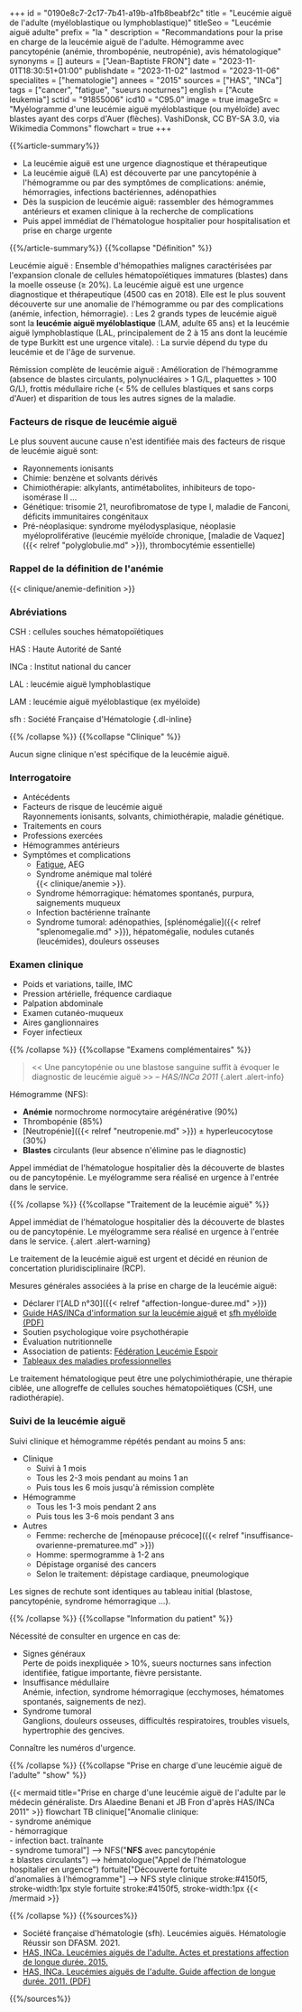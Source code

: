 +++
id = "0190e8c7-2c17-7b41-a19b-a1fb8beabf2c"
title = "Leucémie aiguë de l'adulte (myéloblastique ou lymphoblastique)"
titleSeo = "Leucémie aiguë adulte"
prefix = "la "
description = "Recommandations pour la prise en charge de la leucémie aiguë de l'adulte. Hémogramme avec pancytopénie (anémie, thrombopénie, neutropénie), avis hématologique"
synonyms = []
auteurs = ["Jean-Baptiste FRON"]
date = "2023-11-01T18:30:51+01:00"
publishdate = "2023-11-02"
lastmod = "2023-11-06"
specialites = ["hematologie"]
annees = "2015"
sources = ["HAS", "INCa"]
tags = ["cancer", "fatigue", "sueurs nocturnes"]
english = ["Acute leukemia"]
sctid = "91855006"
icd10 = "C95.0"
image = true
imageSrc = "Myélogramme d'une leucémie aiguë myéloblastique (ou myéloïde) avec blastes ayant des corps d'Auer (flèches). VashiDonsk, CC BY-SA 3.0, via Wikimedia Commons"
flowchart = true
+++

{{%article-summary%}}

- La leucémie aiguë est une urgence diagnostique et thérapeutique
- La leucémie aiguë (LA) est découverte par une pancytopénie à l'hémogramme ou par des symptômes de complications: anémie, hémorragies, infections bactériennes, adénopathies
- Dès la suspicion de leucémie aiguë: rassembler des hémogrammes antérieurs et examen clinique à la recherche de complications
- Puis appel immédiat de l'hématologue hospitalier pour hospitalisation et prise en charge urgente

{{%/article-summary%}}
{{%collapse "Définition" %}}

Leucémie aiguë
: Ensemble d'hémopathies malignes caractérisées par l'expansion clonale de cellules hématopoïétiques immatures (blastes) dans la moelle osseuse (≥ 20%). La leucémie aiguë est une urgence diagnostique et thérapeutique (4500 cas en 2018). Elle est le plus souvent découverte sur une anomalie de l'hémogramme ou par des complications (anémie, infection, hémorragie).
: Les 2 grands types de leucémie aiguë sont la **leucémie aiguë myéloblastique** (LAM, adulte 65 ans) et la leucémie aiguë lymphoblastique (LAL, principalement de 2 à 15 ans dont la leucémie de type Burkitt est une urgence vitale).
: La survie dépend du type du leucémie et de l'âge de survenue.

Rémission complète de leucémie aiguë
: Amélioration de l'hémogramme (absence de blastes circulants, polynucléaires > 1 G/L, plaquettes > 100 G/L), frottis médullaire riche (< 5% de cellules blastiques et sans corps d'Auer) et disparition de tous les autres signes de la maladie.

### Facteurs de risque de leucémie aiguë

Le plus souvent aucune cause n'est identifiée mais des facteurs de risque de leucémie aiguë sont:

- Rayonnements ionisants
- Chimie: benzène et solvants dérivés
- Chimiothérapie: alkylants, antimétabolites, inhibiteurs de topo-isomérase II ...
- Génétique: trisomie 21, neurofibromatose de type I, maladie de Fanconi, déficits immunitaires congénitaux
- Pré-néoplasique: syndrome myélodysplasique, néoplasie myéloproliférative (leucémie myéloïde chronique, [maladie de Vaquez]({{< relref "polyglobulie.md" >}}), thrombocytémie essentielle)

### Rappel de la définition de l'anémie

{{< clinique/anemie-definition >}}

### Abréviations

CSH
: cellules souches hématopoïétiques

HAS
: Haute Autorité de Santé

INCa
: Institut national du cancer

LAL
: leucémie aiguë lymphoblastique

LAM
: leucémie aiguë myéloblastique (ex myéloïde)

sfh
: Société Française d'Hématologie
{.dl-inline}

{{% /collapse %}}
{{%collapse "Clinique" %}}

Aucun signe clinique n'est spécifique de la leucémie aiguë.

### Interrogatoire

- Antécédents
- Facteurs de risque de leucémie aiguë  
  Rayonnements ionisants, solvants, chimiothérapie, maladie génétique.
- Traitements en cours
- Professions exercées
- Hémogrammes antérieurs
- Symptômes et complications
  - [Fatigue](/tags/fatigue/), AEG
  - Syndrome anémique mal toléré  
    {{< clinique/anemie >}}.
  - Syndrome hémorragique: hématomes spontanés, purpura, saignements muqueux
  - Infection bactérienne traînante
  - Syndrome tumoral: adénopathies, [splénomégalie]({{< relref "splenomegalie.md" >}}), hépatomégalie, nodules cutanés (leucémides), douleurs osseuses

### Examen clinique

- Poids et variations, taille, IMC
- Pression artérielle, fréquence cardiaque
- Palpation abdominale
- Examen cutanéo-muqueux
- Aires ganglionnaires
- Foyer infectieux

{{% /collapse %}}
{{%collapse "Examens complémentaires" %}}

> << Une pancytopénie ou une blastose sanguine suffit à évoquer le diagnostic de leucémie aiguë >> – *HAS/INCa 2011*
{.alert .alert-info}

Hémogramme (NFS):

- **Anémie** normochrome normocytaire arégénérative (90%)
- Thrombopénie (85%)
- [Neutropénie]({{< relref "neutropenie.md" >}}) ± hyperleucocytose (30%)
- **Blastes** circulants (leur absence n'élimine pas le diagnostic)

Appel immédiat de l'hématologue hospitalier dès la découverte de blastes ou de pancytopénie. Le myélogramme sera réalisé en urgence à l'entrée dans le service.

{{% /collapse %}}
{{%collapse "Traitement de la leucémie aiguë" %}}

Appel immédiat de l'hématologue hospitalier dès la découverte de blastes ou de pancytopénie. Le myélogramme sera réalisé en urgence à l'entrée dans le service.
{.alert .alert-warning}

Le traitement de la leucémie aiguë est urgent et décidé en réunion de concertation pluridisciplinaire (RCP).

Mesures générales associées à la prise en charge de la leucémie aiguë:

- Déclarer l'[ALD n°30]({{< relref "affection-longue-duree.md" >}})
- [Guide HAS/INCa d'information sur la leucémie aiguë](https://www.e-cancer.fr/Expertises-et-publications/Catalogue-des-publications/La-prise-en-charge-des-leucemies-aiguees-de-l-adulte) et [sfh myéloïde (PDF)](https://sfh.hematologie.net/sites/sfh.hematologie.net/files/medias/documents/leucemieaigue_myeloide.pdf)
- Soutien psychologique voire psychothérapie
- Évaluation nutritionnelle
- Association de patients: [Fédération Leucémie Espoir](https://www.leucemie-espoir.org)
- [Tableaux des maladies professionnelles](https://www.inrs.fr/publications/bdd/mp/recherche.html?typeRegime=R&field_activites_nuisances=&field_maladies=leuc%C3%A9mie&field_numeroCAS=&mot_cles_tableau=&motsCles=&valid_RECHERCHE_MOTSCLES=Rechercher&introspection=)

Le traitement hématologique peut être une polychimiothérapie, une thérapie ciblée, une allogreffe de cellules souches hématopoïétiques (CSH, une radiothérapie).

### Suivi de la leucémie aiguë

Suivi clinique et hémogramme répétés pendant au moins 5 ans:

- Clinique
  - Suivi à 1 mois
  - Tous les 2-3 mois pendant au moins 1 an
  - Puis tous les 6 mois jusqu'à rémission complète
- Hémogramme
  - Tous les 1-3 mois pendant 2 ans
  - Puis tous les 3-6 mois pendant 3 ans
- Autres
  - Femme: recherche de [ménopause précoce]({{< relref "insuffisance-ovarienne-prematuree.md" >}})
  - Homme: spermogramme à 1-2 ans
  - Dépistage organisé des cancers
  - Selon le traitement: dépistage cardiaque, pneumologique

Les signes de rechute sont identiques au tableau initial (blastose, pancytopénie, syndrome hémorragique ...).

{{% /collapse %}}
{{%collapse "Information du patient" %}}

Nécessité de consulter en urgence en cas de:

- Signes généraux  
  Perte de poids inexpliquée > 10%, sueurs nocturnes sans infection identifiée, fatigue importante, fièvre persistante.
- Insuffisance médullaire  
  Anémie, infection, syndrome hémorragique (ecchymoses, hématomes spontanés, saignements de nez).
- Syndrome tumoral  
  Ganglions, douleurs osseuses, difficultés respiratoires, troubles visuels, hypertrophie des gencives.

Connaître les numéros d'urgence.

{{% /collapse %}}
{{%collapse "Prise en charge d'une leucémie aiguë de l'adulte" "show" %}}

{{< mermaid title="Prise en charge d'une leucémie aiguë de l'adulte par le médecin généraliste. Drs Alaedine Benani et JB Fron d'après HAS/INCa 2011" >}}
flowchart TB
  clinique["Anomalie clinique:<br>- syndrome anémique<br>- hémorragique<br>- infection bact. traînante<br>- syndrome tumoral"] --> NFS("<b>NFS</b> avec pancytopénie<br>± blastes circulants") --> hématologue("Appel de l'hématologue<br>hospitalier en urgence")
  fortuite["Découverte fortuite<br>d'anomalies à l'hémogramme"] --> NFS
style clinique stroke:#4150f5, stroke-width:1px
style fortuite stroke:#4150f5, stroke-width:1px
{{< /mermaid >}}

{{% /collapse %}}
{{%sources%}}

- Société française d'hématologie (sfh). Leucémies aiguës. Hématologie Réussir son DFASM. 2021.
- [HAS, INCa. Leucémies aiguës de l'adulte. Actes et prestations affection de longue durée. 2015.](https://www.has-sante.fr/jcms/c_1216166/fr/ald-n-30-leucemie-aigue-de-l-adulte)
- [HAS, INCa. Leucémies aiguës de l'adulte. Guide affection de longue durée. 2011. (PDF)](https://www.e-cancer.fr/content/download/95951/1021452/file/GUIALDLEUAIGMD12.pdf)

{{%/sources%}}
